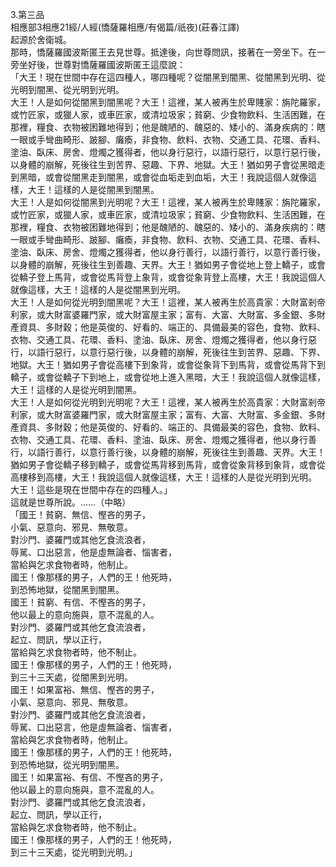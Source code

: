 3.第三品  
相應部3相應21經/人經(憍薩羅相應/有偈篇/祇夜)(莊春江譯)  
起源於舍衛城。  
那時，憍薩羅國波斯匿王去見世尊。抵達後，向世尊問訊，接著在一旁坐下。在一旁坐好後，世尊對憍薩羅國波斯匿王這麼說：  
「大王！現在世間中存在這四種人，哪四種呢？從闇黑到闇黑、從闇黑到光明、從光明到闇黑、從光明到光明。  
大王！人是如何從闇黑到闇黑呢？大王！這裡，某人被再生於卑賤家：旃陀羅家，或竹匠家，或獵人家，或車匠家，或清垃圾家；貧窮、少食物飲料、生活困難，在那裡，糧食、衣物被困難地得到；他是醜陋的、醜惡的、矮小的、滿身疾病的：瞎一眼或手彎曲畸形、跛腳、癱瘓，非食物、飲料、衣物、交通工具、花環、香料、塗油、臥床、房舍、燈燭之獲得者，他以身行惡行，以語行惡行，以意行惡行後，以身體的崩解，死後往生到苦界、惡趣、下界、地獄。大王！猶如男子會從黑暗走到黑暗，或會從闇黑走到闇黑，或會從血垢走到血垢，大王！我說這個人就像這樣，大王！這樣的人是從闇黑到闇黑。  
大王！人是如何從闇黑到光明呢？大王！這裡，某人被再生於卑賤家：旃陀羅家，或竹匠家，或獵人家，或車匠家，或清垃圾家；貧窮、少食物飲料、生活困難，在那裡，糧食、衣物被困難地得到；他是醜陋的、醜惡的、矮小的、滿身疾病的：瞎一眼或手彎曲畸形、跛腳、癱瘓，非食物、飲料、衣物、交通工具、花環、香料、塗油、臥床、房舍、燈燭之獲得者，他以身行善行，以語行善行，以意行善行後，以身體的崩解，死後往生到善趣、天界。大王！猶如男子會從地上登上轎子，或會從轎子登上馬背，或會從馬背登上象背，或會從象背登上高樓，大王！我說這個人就像這樣，大王！這樣的人是從闇黑到光明。  
大王！人是如何從光明到闇黑呢？大王！這裡，某人被再生於高貴家：大財富剎帝利家，或大財富婆羅門家，或大財富屋主家；富有、大富、大財富、多金銀、多財產資具、多財穀；他是英俊的、好看的、端正的、具備最美的容色，食物、飲料、衣物、交通工具、花環、香料、塗油、臥床、房舍、燈燭之獲得者，他以身行惡行，以語行惡行，以意行惡行後，以身體的崩解，死後往生到苦界、惡趣、下界、地獄。大王！猶如男子會從高樓下到象背，或會從象背下到馬背，或會從馬背下到轎子，或會從轎子下到地上，或會從地上進入黑暗，大王！我說這個人就像這樣，大王！這樣的人是從光明到闇黑。  
大王！人是如何從光明到光明呢？大王！這裡，某人被再生於高貴家：大財富剎帝利家，或大財富婆羅門家，或大財富屋主家；富有、大富、大財富、多金銀、多財產資具、多財穀；他是英俊的、好看的、端正的、具備最美的容色，食物、飲料、衣物、交通工具、花環、香料、塗油、臥床、房舍、燈燭之獲得者，他以身行善行，以語行善行，以意行善行後，以身體的崩解，死後往生到善趣、天界。大王！猶如男子會從轎子移到轎子，或會從馬背移到馬背，或會從象背移到象背，或會從高樓移到高樓，大王！我說這個人就像這樣，大王！這樣的人是從光明到光明。  
大王！這些是現在世間中存在的四種人。」  
這就是世尊所說。……（中略）  
「國王！貧窮、無信、慳吝的男子，  
小氣、惡意向、邪見、無敬意。  
對沙門、婆羅門或其他乞食流浪者，  
辱駡、口出惡言，他是虛無論者、惱害者，  
當給與乞求食物者時，他制止。  
國王！像那樣的男子，人們的王！他死時，  
到恐怖地獄，從闇黑到闇黑。  
國王！貧窮、有信、不慳吝的男子，  
他以最上的意向施與，意不混亂的人。  
對沙門、婆羅門或其他乞食流浪者，  
起立、問訊，學以正行，  
當給與乞求食物者時，他不制止。  
國王！像那樣的男子，人們的王！他死時，  
到三十三天處，從闇黑到光明。  
國王！如果富裕、無信、慳吝的男子，  
小氣、惡意向、邪見、無敬意。  
對沙門、婆羅門或其他乞食流浪者，  
辱駡、口出惡言，他是虛無論者、惱害者，  
當給與乞求食物者時，他制止。  
國王！像那樣的男子，人們的王！他死時，  
到恐怖地獄，從光明到闇黑。  
國王！如果富裕、有信、不慳吝的男子，  
他以最上的意向施與，意不混亂的人。  
對沙門、婆羅門或其他乞食流浪者，  
起立、問訊，學以正行，  
當給與乞求食物者時，他不制止。  
國王！像那樣的男子，人們的王！他死時，  
到三十三天處，從光明到光明。」  
  
  
